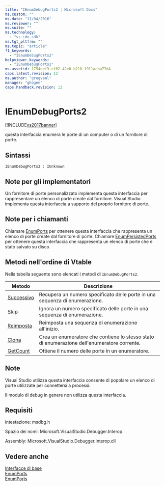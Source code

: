 ```yaml
---
title: "IEnumDebugPorts2 | Microsoft Docs"
ms.custom: ""
ms.date: "11/04/2016"
ms.reviewer: ""
ms.suite: ""
ms.technology: 
  - "vs-ide-sdk"
ms.tgt_pltfrm: ""
ms.topic: "article"
f1_keywords: 
  - "IEnumDebugPorts2"
helpviewer_keywords: 
  - "IEnumDebugPorts2"
ms.assetid: 1754eef3-cf62-42e0-b218-1911acba77d4
caps.latest.revision: 12
ms.author: "gregvanl"
manager: "ghogen"
caps.handback.revision: 12
---
```

# IEnumDebugPorts2
[!INCLUDE[vs2017banner](../../../code-quality/includes/vs2017banner.md)]

questa interfaccia enumera le porte di un computer o di un fornitore di porte.  
  
## Sintassi  
  
```  
IEnumDebugPorts2 : IUnknown  
```  
  
## Note per gli implementatori  
 Un fornitore di porte personalizzato implementa questa interfaccia per rappresentare un elenco di porte create dal fornitore.  Visual Studio implementa questa interfaccia a supporto del proprio fornitore di porte.  
  
## Note per i chiamanti  
 Chiamare [EnumPorts](../../../extensibility/debugger/reference/idebugportsupplier2-enumports.md) per ottenere questa interfaccia che rappresenta un elenco di porte create dal fornitore di porte.  Chiamare [EnumPersistedPorts](../../../extensibility/debugger/reference/idebugportsupplier3-enumpersistedports.md) per ottenere questa interfaccia che rappresenta un elenco di porte che è stato salvato su disco.  
  
## Metodi nell'ordine di Vtable  
 Nella tabella seguente sono elencati i metodi di `IEnumDebugPorts2`.  
  
|Metodo|Descrizione|  
|------------|-----------------|  
|[Successivo](../../../extensibility/debugger/reference/ienumdebugports2-next.md)|Recupera un numero specificato delle porte in una sequenza di enumerazione.|  
|[Skip](../../../extensibility/debugger/reference/ienumdebugports2-skip.md)|Ignora un numero specificato delle porte in una sequenza di enumerazione.|  
|[Reimposta](../../../extensibility/debugger/reference/ienumdebugports2-reset.md)|Reimposta una sequenza di enumerazione all'inizio.|  
|[Clona](../../../extensibility/debugger/reference/ienumdebugports2-clone.md)|Crea un enumeratore che contiene lo stesso stato di enumerazione dell'enumeratore corrente.|  
|[GetCount](../Topic/IEnumDebugPorts2::GetCount.md)|Ottiene il numero delle porte in un enumeratore.|  
  
## Note  
 Visual Studio utilizza questa interfaccia consente di popolare un elenco di porte utilizzate per connettersi a processi.  
  
 Il modulo di debug in genere non utilizza questa interfaccia.  
  
## Requisiti  
 intestazione: msdbg.h  
  
 Spazio dei nomi: Microsoft.VisualStudio.Debugger.Interop  
  
 Assembly: Microsoft.VisualStudio.Debugger.Interop.dll  
  
## Vedere anche  
 [Interfacce di base](../../../extensibility/debugger/reference/core-interfaces.md)   
 [EnumPorts](../../../extensibility/debugger/reference/idebugcoreserver2-enumports.md)   
 [EnumPorts](../../../extensibility/debugger/reference/idebugportsupplier2-enumports.md)